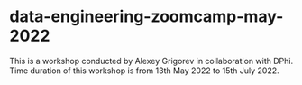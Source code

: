# data-engineering-zoomcamp-may-2022
This is a workshop conducted by Alexey Grigorev in collaboration with DPhi. Time duration of this workshop is from 13th May 2022 to 15th July 2022.
